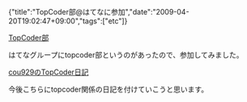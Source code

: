 {"title":"TopCoder部@はてなに参加","date":"2009-04-20T19:02:47+09:00","tags":["etc"]}

<!-- DATE: 2009-04-20T10:02:47+00:00 -->
<!-- OLDURL: http://d.hatena.ne.jp/cou929_la/20090420/ -->


<div class="section">
<p><a href="http://topcoder.g.hatena.ne.jp/" target="_blank">TopCoder部</a></p>
<p>はてなグループにtopcoder部というのがあったので、参加してみました。</p>
<p><a href="http://topcoder.g.hatena.ne.jp/cou929/" target="_blank">cou929のTopCoder日記</a></p>
<p>今後こちらにtopcoder関係の日記を付けていこうと思います。</p>
</div>






